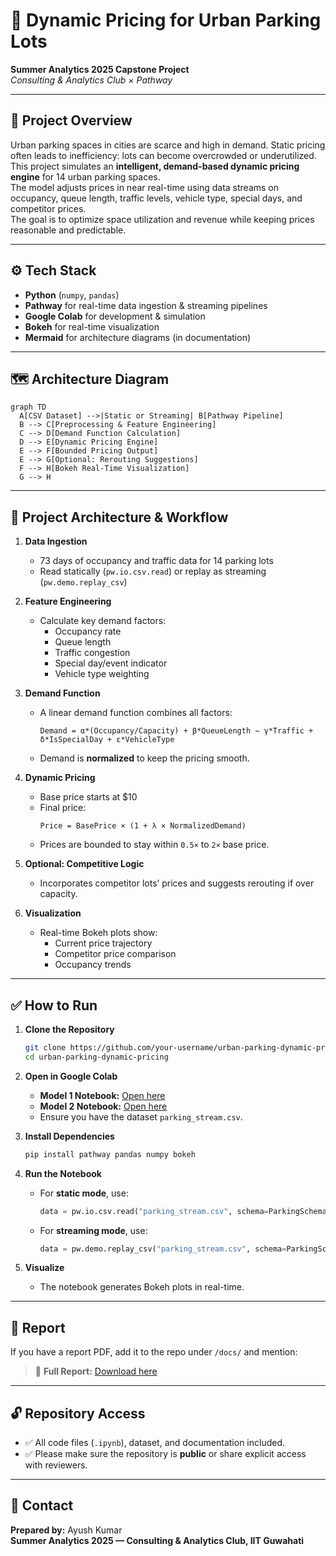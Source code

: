 
# 🚗 Dynamic Pricing for Urban Parking Lots  
**Summer Analytics 2025 Capstone Project**  
_Consulting & Analytics Club × Pathway_

---

## 📌 **Project Overview**

Urban parking spaces in cities are scarce and high in demand. Static pricing often leads to inefficiency: lots can become overcrowded or underutilized.  
This project simulates an **intelligent, demand-based dynamic pricing engine** for 14 urban parking spaces.  
The model adjusts prices in near real-time using data streams on occupancy, queue length, traffic levels, vehicle type, special days, and competitor prices.  
The goal is to optimize space utilization and revenue while keeping prices reasonable and predictable.

---

## ⚙️ **Tech Stack**

- **Python** (`numpy`, `pandas`)
- **Pathway** for real-time data ingestion & streaming pipelines
- **Google Colab** for development & simulation
- **Bokeh** for real-time visualization
- **Mermaid** for architecture diagrams (in documentation)

---

## 🗺️ **Architecture Diagram**

```mermaid
graph TD
  A[CSV Dataset] -->|Static or Streaming| B[Pathway Pipeline]
  B --> C[Preprocessing & Feature Engineering]
  C --> D[Demand Function Calculation]
  D --> E[Dynamic Pricing Engine]
  E --> F[Bounded Pricing Output]
  E --> G[Optional: Rerouting Suggestions]
  F --> H[Bokeh Real-Time Visualization]
  G --> H
```

---

## 🧩 **Project Architecture & Workflow**

1. **Data Ingestion**  
   - 73 days of occupancy and traffic data for 14 parking lots  
   - Read statically (`pw.io.csv.read`) or replay as streaming (`pw.demo.replay_csv`)

2. **Feature Engineering**  
   - Calculate key demand factors:  
     - Occupancy rate  
     - Queue length  
     - Traffic congestion  
     - Special day/event indicator  
     - Vehicle type weighting

3. **Demand Function**  
   - A linear demand function combines all factors:
     ```
     Demand = α*(Occupancy/Capacity) + β*QueueLength − γ*Traffic + δ*IsSpecialDay + ε*VehicleType
     ```
   - Demand is **normalized** to keep the pricing smooth.

4. **Dynamic Pricing**  
   - Base price starts at $10  
   - Final price:
     ```
     Price = BasePrice × (1 + λ × NormalizedDemand)
     ```
   - Prices are bounded to stay within `0.5×` to `2×` base price.

5. **Optional: Competitive Logic**  
   - Incorporates competitor lots’ prices and suggests rerouting if over capacity.

6. **Visualization**  
   - Real-time Bokeh plots show:
     - Current price trajectory  
     - Competitor price comparison  
     - Occupancy trends

---

## ✅ **How to Run**

1. **Clone the Repository**
   ```bash
   git clone https://github.com/your-username/urban-parking-dynamic-pricing.git
   cd urban-parking-dynamic-pricing
   ```

2. **Open in Google Colab**
   - **Model 1 Notebook:** [Open here](https://colab.research.google.com/drive/1xWVqLYPPo355xELl7FN2c_tIhio-626o?usp=sharing)
   - **Model 2 Notebook:** [Open here](https://colab.research.google.com/drive/10DB5cZnURwJUWppjnnjGzkD2oK10IvCC?usp=sharing)
   - Ensure you have the dataset `parking_stream.csv`.

3. **Install Dependencies**
   ```bash
   pip install pathway pandas numpy bokeh
   ```

4. **Run the Notebook**
   - For **static mode**, use:
     ```py
     data = pw.io.csv.read("parking_stream.csv", schema=ParkingSchema)
     ```
   - For **streaming mode**, use:
     ```py
     data = pw.demo.replay_csv("parking_stream.csv", schema=ParkingSchema)
     ```

5. **Visualize**
   - The notebook generates Bokeh plots in real-time.

---

## 📄 **Report**

If you have a report PDF, add it to the repo under `/docs/` and mention:
> 📌 **Full Report:** [Download here](./docs/your_report.pdf)

---

## 🔓 **Repository Access**

- ✅ All code files (`.ipynb`), dataset, and documentation included.
- ✅ Please make sure the repository is **public** or share explicit access with reviewers.

---

## 📣 **Contact**

**Prepared by:** Ayush Kumar  
**Summer Analytics 2025 — Consulting & Analytics Club, IIT Guwahati**
